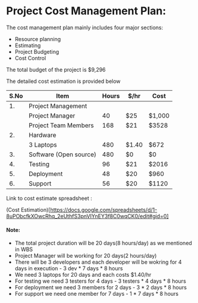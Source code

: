 # Project Cost Management Plan:

The cost management plan mainly includes four major sections:

- Resource planning
- Estimating
- Project Budgeting
- Cost Control

The total budget of the project is $9,296

The detailed cost estimation is provided below

| S.No | Item                   | Hours | $/hr | Cost   |
|------|------------------------|-------|------|--------|
| 1.   | Project Management     |       |      |        |
|      | Project Manager        |  40   | $25  | $1,000 |
|      | Project Team Members   | 168   | $21  | $3528  |
| 2.   |  Hardware              |       |      |        |
|      | 3 Laptops              | 480   | $1.40  | $672  |
| 3.   | Software (Open source) | 480   | $0   | $0     |
| 4.   | Testing                | 96    | $21  | $2016  |
| 5.   | Deployment             | 48    | $20  | $960   |
| 6.   | Support                | 56    | $20  | $1120  |

Link to cost estimate spreadsheet :

(Cost Estimation)[https://docs.google.com/spreadsheets/d/1-8uPObcfkXOwcRhq_2eUthfS3pnVIYnEY3f8C0wqCK0/edit#gid=0]


#### Note: 

- The total project duration will be 20 days(8 hours/day) as we mentioned in WBS
- Project Manager will be working for 20 days(2 hours/day) 
- There will be 3 developers and each developer will be wokring for 4 days in execution - 3 dev * 7 days * 8 hours 
- We need 3 laptops for 20 days and each costs $1.40/hr
- For testing we need 3 testers for 4 days - 3 testers * 4 days * 8 hours
- For deployment we need 3 members for 2 days - 3 * 2 days * 8 hours
- For support we need one member for 7 days - 1 * 7 days * 8 hours
